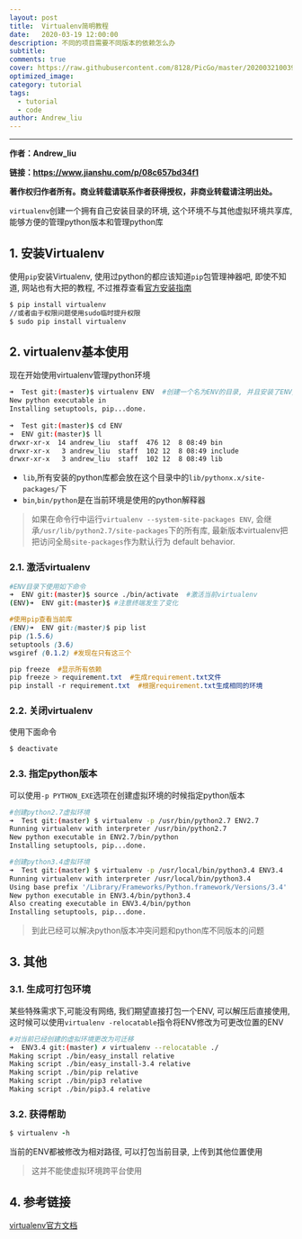 ```yaml
---
layout: post
title:  Virtualenv简明教程
date:   2020-03-19 12:00:00
description: 不同的项目需要不同版本的依赖怎么办
subtitle: 
comments: true
cover: https://raw.githubusercontent.com/8128/PicGo/master/20200321003905.png
optimized_image: 
category: tutorial
tags:
  - tutorial
  - code
author: Andrew_liu
---
```


---

**作者：Andrew_liu**

**链接：https://www.jianshu.com/p/08c657bd34f1**

**著作权归作者所有。商业转载请联系作者获得授权，非商业转载请注明出处。**



`virtualenv`创建一个拥有自己安装目录的环境, 这个环境不与其他虚拟环境共享库, 能够方便的管理python版本和管理python库

## 1. 安装Virtualenv

使用`pip`安装Virtualenv, 使用过python的都应该知道`pip`包管理神器吧, 即使不知道, 网站也有大把的教程, 不过推荐查看[官方安装指南](https://link.jianshu.com?t=https://pip.pypa.io/en/latest/installing.html)

```bash
$ pip install virtualenv
//或者由于权限问题使用sudo临时提升权限
$ sudo pip install virtualenv
```

## 2. virtualenv基本使用

现在开始使用virtualenv管理python环境

```bash
➜  Test git:(master)$ virtualenv ENV  #创建一个名为ENV的目录, 并且安装了ENV/bin/python, 创建了lib,include,bin目录,安装了pip
New python executable in 
Installing setuptools, pip...done.
  
➜  Test git:(master)$ cd ENV
➜  ENV git:(master)$ ll
drwxr-xr-x  14 andrew_liu  staff  476 12  8 08:49 bin
drwxr-xr-x   3 andrew_liu  staff  102 12  8 08:49 include
drwxr-xr-x   3 andrew_liu  staff  102 12  8 08:49 lib
```

- `lib`,所有安装的python库都会放在这个目录中的`lib/pythonx.x/site-packages/`下
- `bin`,`bin/python`是在当前环境是使用的python解释器

> 如果在命令行中运行`virtualenv --system-site-packages ENV`, 会继承`/usr/lib/python2.7/site-packages`下的所有库, 最新版本virtualenv把把访问全局`site-packages`作为默认行为
>  default behavior.

### 2.1. 激活virtualenv



```bash
#ENV目录下使用如下命令
➜  ENV git:(master)$ source ./bin/activate  #激活当前virtualenv
(ENV)➜  ENV git:(master)$ #注意终端发生了变化
```



```css
#使用pip查看当前库
(ENV)➜  ENV git:(master)$ pip list
pip (1.5.6)
setuptools (3.6)
wsgiref (0.1.2) #发现在只有这三个

pip freeze  #显示所有依赖
pip freeze > requirement.txt  #生成requirement.txt文件
pip install -r requirement.txt  #根据requirement.txt生成相同的环境
```

### 2.2. 关闭virtualenv

使用下面命令

```bash
$ deactivate
```

### 2.3. 指定python版本

可以使用`-p PYTHON_EXE`选项在创建虚拟环境的时候指定python版本

```bash
#创建python2.7虚拟环境
➜  Test git:(master) $ virtualenv -p /usr/bin/python2.7 ENV2.7
Running virtualenv with interpreter /usr/bin/python2.7
New python executable in ENV2.7/bin/python
Installing setuptools, pip...done.
```



```bash
#创建python3.4虚拟环境
➜  Test git:(master) $ virtualenv -p /usr/local/bin/python3.4 ENV3.4
Running virtualenv with interpreter /usr/local/bin/python3.4
Using base prefix '/Library/Frameworks/Python.framework/Versions/3.4'
New python executable in ENV3.4/bin/python3.4
Also creating executable in ENV3.4/bin/python
Installing setuptools, pip...done.
```

> 到此已经可以解决python版本冲突问题和python库不同版本的问题

## 3. 其他

### 3.1. 生成可打包环境

某些特殊需求下,可能没有网络, 我们期望直接打包一个ENV, 可以解压后直接使用, 这时候可以使用`virtualenv -relocatable`指令将ENV修改为可更改位置的ENV



```bash
#对当前已经创建的虚拟环境更改为可迁移
➜  ENV3.4 git:(master) ✗ virtualenv --relocatable ./
Making script ./bin/easy_install relative
Making script ./bin/easy_install-3.4 relative
Making script ./bin/pip relative
Making script ./bin/pip3 relative
Making script ./bin/pip3.4 relative
```

### 3.2. 获得帮助



```ruby
$ virtualenv -h
```

当前的ENV都被修改为相对路径, 可以打包当前目录, 上传到其他位置使用

> 这并不能使虚拟环境跨平台使用

## 4. 参考链接

[virtualenv官方文档](https://link.jianshu.com?t=http://virtualenv.readthedocs.org/en/latest/virtualenv.html)




